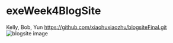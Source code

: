 # exeWeek4BlogSite

Kelly, Bob, Yun https://github.com/xiaohuxiaozhu/blogsiteFinal.git 
![blogsite image](https://user-images.githubusercontent.com/15238352/156632654-01523e95-0ea5-4bd0-9770-0ebfb03f5200.png)
